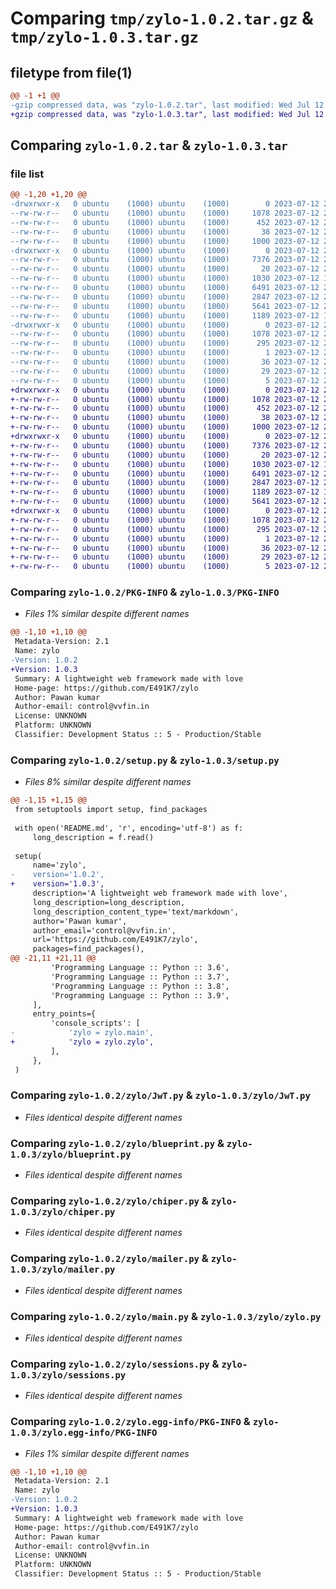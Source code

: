 # Comparing `tmp/zylo-1.0.2.tar.gz` & `tmp/zylo-1.0.3.tar.gz`

## filetype from file(1)

```diff
@@ -1 +1 @@
-gzip compressed data, was "zylo-1.0.2.tar", last modified: Wed Jul 12 21:55:43 2023, max compression
+gzip compressed data, was "zylo-1.0.3.tar", last modified: Wed Jul 12 22:00:33 2023, max compression
```

## Comparing `zylo-1.0.2.tar` & `zylo-1.0.3.tar`

### file list

```diff
@@ -1,20 +1,20 @@
-drwxrwxr-x   0 ubuntu    (1000) ubuntu    (1000)        0 2023-07-12 21:55:43.415308 zylo-1.0.2/
--rw-rw-r--   0 ubuntu    (1000) ubuntu    (1000)     1078 2023-07-12 21:55:43.415308 zylo-1.0.2/PKG-INFO
--rw-rw-r--   0 ubuntu    (1000) ubuntu    (1000)      452 2023-07-12 21:43:58.000000 zylo-1.0.2/README.md
--rw-rw-r--   0 ubuntu    (1000) ubuntu    (1000)       38 2023-07-12 21:55:43.415308 zylo-1.0.2/setup.cfg
--rw-rw-r--   0 ubuntu    (1000) ubuntu    (1000)     1000 2023-07-12 21:54:51.000000 zylo-1.0.2/setup.py
-drwxrwxr-x   0 ubuntu    (1000) ubuntu    (1000)        0 2023-07-12 21:55:43.415308 zylo-1.0.2/zylo/
--rw-rw-r--   0 ubuntu    (1000) ubuntu    (1000)     7376 2023-07-12 21:29:13.000000 zylo-1.0.2/zylo/JwT.py
--rw-rw-r--   0 ubuntu    (1000) ubuntu    (1000)       20 2023-07-12 21:37:48.000000 zylo-1.0.2/zylo/__init__.py
--rw-rw-r--   0 ubuntu    (1000) ubuntu    (1000)     1030 2023-07-12 19:00:56.000000 zylo-1.0.2/zylo/blueprint.py
--rw-rw-r--   0 ubuntu    (1000) ubuntu    (1000)     6491 2023-07-12 20:04:49.000000 zylo-1.0.2/zylo/chiper.py
--rw-rw-r--   0 ubuntu    (1000) ubuntu    (1000)     2847 2023-07-12 20:05:30.000000 zylo-1.0.2/zylo/mailer.py
--rw-rw-r--   0 ubuntu    (1000) ubuntu    (1000)     5641 2023-07-12 21:37:58.000000 zylo-1.0.2/zylo/main.py
--rw-rw-r--   0 ubuntu    (1000) ubuntu    (1000)     1189 2023-07-12 16:44:47.000000 zylo-1.0.2/zylo/sessions.py
-drwxrwxr-x   0 ubuntu    (1000) ubuntu    (1000)        0 2023-07-12 21:55:43.415308 zylo-1.0.2/zylo.egg-info/
--rw-rw-r--   0 ubuntu    (1000) ubuntu    (1000)     1078 2023-07-12 21:55:43.000000 zylo-1.0.2/zylo.egg-info/PKG-INFO
--rw-rw-r--   0 ubuntu    (1000) ubuntu    (1000)      295 2023-07-12 21:55:43.000000 zylo-1.0.2/zylo.egg-info/SOURCES.txt
--rw-rw-r--   0 ubuntu    (1000) ubuntu    (1000)        1 2023-07-12 21:55:43.000000 zylo-1.0.2/zylo.egg-info/dependency_links.txt
--rw-rw-r--   0 ubuntu    (1000) ubuntu    (1000)       36 2023-07-12 21:55:43.000000 zylo-1.0.2/zylo.egg-info/entry_points.txt
--rw-rw-r--   0 ubuntu    (1000) ubuntu    (1000)       29 2023-07-12 21:55:43.000000 zylo-1.0.2/zylo.egg-info/requires.txt
--rw-rw-r--   0 ubuntu    (1000) ubuntu    (1000)        5 2023-07-12 21:55:43.000000 zylo-1.0.2/zylo.egg-info/top_level.txt
+drwxrwxr-x   0 ubuntu    (1000) ubuntu    (1000)        0 2023-07-12 22:00:32.995623 zylo-1.0.3/
+-rw-rw-r--   0 ubuntu    (1000) ubuntu    (1000)     1078 2023-07-12 22:00:32.995623 zylo-1.0.3/PKG-INFO
+-rw-rw-r--   0 ubuntu    (1000) ubuntu    (1000)      452 2023-07-12 21:43:58.000000 zylo-1.0.3/README.md
+-rw-rw-r--   0 ubuntu    (1000) ubuntu    (1000)       38 2023-07-12 22:00:32.995623 zylo-1.0.3/setup.cfg
+-rw-rw-r--   0 ubuntu    (1000) ubuntu    (1000)     1000 2023-07-12 21:59:50.000000 zylo-1.0.3/setup.py
+drwxrwxr-x   0 ubuntu    (1000) ubuntu    (1000)        0 2023-07-12 22:00:32.991623 zylo-1.0.3/zylo/
+-rw-rw-r--   0 ubuntu    (1000) ubuntu    (1000)     7376 2023-07-12 21:29:13.000000 zylo-1.0.3/zylo/JwT.py
+-rw-rw-r--   0 ubuntu    (1000) ubuntu    (1000)       20 2023-07-12 21:59:54.000000 zylo-1.0.3/zylo/__init__.py
+-rw-rw-r--   0 ubuntu    (1000) ubuntu    (1000)     1030 2023-07-12 19:00:56.000000 zylo-1.0.3/zylo/blueprint.py
+-rw-rw-r--   0 ubuntu    (1000) ubuntu    (1000)     6491 2023-07-12 20:04:49.000000 zylo-1.0.3/zylo/chiper.py
+-rw-rw-r--   0 ubuntu    (1000) ubuntu    (1000)     2847 2023-07-12 20:05:30.000000 zylo-1.0.3/zylo/mailer.py
+-rw-rw-r--   0 ubuntu    (1000) ubuntu    (1000)     1189 2023-07-12 16:44:47.000000 zylo-1.0.3/zylo/sessions.py
+-rw-rw-r--   0 ubuntu    (1000) ubuntu    (1000)     5641 2023-07-12 21:37:58.000000 zylo-1.0.3/zylo/zylo.py
+drwxrwxr-x   0 ubuntu    (1000) ubuntu    (1000)        0 2023-07-12 22:00:32.991623 zylo-1.0.3/zylo.egg-info/
+-rw-rw-r--   0 ubuntu    (1000) ubuntu    (1000)     1078 2023-07-12 22:00:32.000000 zylo-1.0.3/zylo.egg-info/PKG-INFO
+-rw-rw-r--   0 ubuntu    (1000) ubuntu    (1000)      295 2023-07-12 22:00:32.000000 zylo-1.0.3/zylo.egg-info/SOURCES.txt
+-rw-rw-r--   0 ubuntu    (1000) ubuntu    (1000)        1 2023-07-12 22:00:32.000000 zylo-1.0.3/zylo.egg-info/dependency_links.txt
+-rw-rw-r--   0 ubuntu    (1000) ubuntu    (1000)       36 2023-07-12 22:00:32.000000 zylo-1.0.3/zylo.egg-info/entry_points.txt
+-rw-rw-r--   0 ubuntu    (1000) ubuntu    (1000)       29 2023-07-12 22:00:32.000000 zylo-1.0.3/zylo.egg-info/requires.txt
+-rw-rw-r--   0 ubuntu    (1000) ubuntu    (1000)        5 2023-07-12 22:00:32.000000 zylo-1.0.3/zylo.egg-info/top_level.txt
```

### Comparing `zylo-1.0.2/PKG-INFO` & `zylo-1.0.3/PKG-INFO`

 * *Files 1% similar despite different names*

```diff
@@ -1,10 +1,10 @@
 Metadata-Version: 2.1
 Name: zylo
-Version: 1.0.2
+Version: 1.0.3
 Summary: A lightweight web framework made with love
 Home-page: https://github.com/E491K7/zylo
 Author: Pawan kumar
 Author-email: control@vvfin.in
 License: UNKNOWN
 Platform: UNKNOWN
 Classifier: Development Status :: 5 - Production/Stable
```

### Comparing `zylo-1.0.2/setup.py` & `zylo-1.0.3/setup.py`

 * *Files 8% similar despite different names*

```diff
@@ -1,15 +1,15 @@
 from setuptools import setup, find_packages
 
 with open('README.md', 'r', encoding='utf-8') as f:
     long_description = f.read()
 
 setup(
     name='zylo',
-    version='1.0.2',
+    version='1.0.3',
     description='A lightweight web framework made with love',
     long_description=long_description,
     long_description_content_type='text/markdown',
     author='Pawan kumar',
     author_email='control@vvfin.in',
     url='https://github.com/E491K7/zylo',
     packages=find_packages(),
@@ -21,11 +21,11 @@
         'Programming Language :: Python :: 3.6',
         'Programming Language :: Python :: 3.7',
         'Programming Language :: Python :: 3.8',
         'Programming Language :: Python :: 3.9',
     ],
     entry_points={
         'console_scripts': [
-            'zylo = zylo.main',  
+            'zylo = zylo.zylo',  
         ],
     },
 )
```

### Comparing `zylo-1.0.2/zylo/JwT.py` & `zylo-1.0.3/zylo/JwT.py`

 * *Files identical despite different names*

### Comparing `zylo-1.0.2/zylo/blueprint.py` & `zylo-1.0.3/zylo/blueprint.py`

 * *Files identical despite different names*

### Comparing `zylo-1.0.2/zylo/chiper.py` & `zylo-1.0.3/zylo/chiper.py`

 * *Files identical despite different names*

### Comparing `zylo-1.0.2/zylo/mailer.py` & `zylo-1.0.3/zylo/mailer.py`

 * *Files identical despite different names*

### Comparing `zylo-1.0.2/zylo/main.py` & `zylo-1.0.3/zylo/zylo.py`

 * *Files identical despite different names*

### Comparing `zylo-1.0.2/zylo/sessions.py` & `zylo-1.0.3/zylo/sessions.py`

 * *Files identical despite different names*

### Comparing `zylo-1.0.2/zylo.egg-info/PKG-INFO` & `zylo-1.0.3/zylo.egg-info/PKG-INFO`

 * *Files 1% similar despite different names*

```diff
@@ -1,10 +1,10 @@
 Metadata-Version: 2.1
 Name: zylo
-Version: 1.0.2
+Version: 1.0.3
 Summary: A lightweight web framework made with love
 Home-page: https://github.com/E491K7/zylo
 Author: Pawan kumar
 Author-email: control@vvfin.in
 License: UNKNOWN
 Platform: UNKNOWN
 Classifier: Development Status :: 5 - Production/Stable
```

